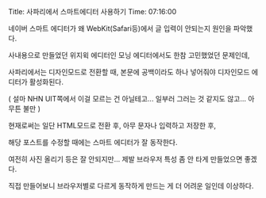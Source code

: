 Title: 사파리에서 스마트에디터 사용하기
Time: 07:16:00

네이버 스마트 에디터가 왜 WebKit(Safari등)에서 글 입력이 안되는지 원인을 파악했다.

  

사내용으로 만들었던 위지윅 에디터인 모닝 에디터에서도 한참 고민했었던 문제인데,

사파리에서는 디자인모드로 전환할 때, 본문에 공백이라도 하나 넣어줘야 디자인모드 에디터가 활성화된다.

  

( 설마 NHN UIT쪽에서 이걸 모르는 건 아닐테고... 일부러 그러는 것 같지도 않고... 아무튼 불만 )

  

현재로써는 일단 HTML모드로 전환 후, 아무 문자나 입력하고 저장한 후,

해당 포스트를 수정할 때에는 스마트 에디터가 잘 동작한다.

  

여전히 사진 올리기 등은 잘 안되지만... 제발 브라우저 특성 좀 안 타게 만들었으면 좋겠다.

직접 만들어보니 브라우저별로 다르게 동작하게 만드는 게 더 어려운 일인데 이상하다.

  

  

